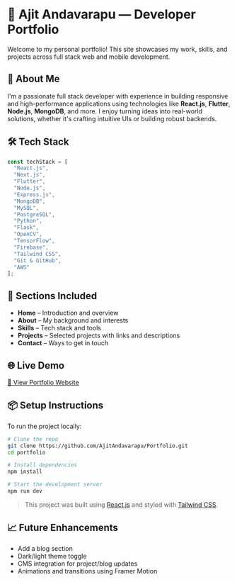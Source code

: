 # 💼 Ajit Andavarapu — Developer Portfolio

Welcome to my personal portfolio! This site showcases my work, skills, and projects across full stack web and mobile development.

## 🚀 About Me

I'm a passionate full stack developer with experience in building responsive and high-performance applications using technologies like **React.js**, **Flutter**, **Node.js**, **MongoDB**, and more. I enjoy turning ideas into real-world solutions, whether it's crafting intuitive UIs or building robust backends.

## 🛠️ Tech Stack

```js
const techStack = [
  "React.js",
  "Next.js",
  "Flutter",
  "Node.js",
  "Express.js",
  "MongoDB",
  "MySQL",
  "PostgreSQL",
  "Python",
  "Flask",
  "OpenCV",
  "TensorFlow",
  "Firebase",
  "Tailwind CSS",
  "Git & GitHub",
  "AWS"
];
````

## 📂 Sections Included

* **Home** – Introduction and overview
* **About** – My background and interests
* **Skills** – Tech stack and tools
* **Projects** – Selected projects with links and descriptions
* **Contact** – Ways to get in touch

## 🌐 Live Demo

[🔗 View Portfolio Website](https://ajitandavarapuportfolio.vercel.app/)

## 📦 Setup Instructions

To run the project locally:

```bash
# Clone the repo
git clone https://github.com/AjitAndavarapu/Portfolio.git
cd portfolio

# Install dependencies
npm install

# Start the development server
npm run dev
```

> This project was built using [React.js](https://reactjs.org/) and styled with [Tailwind CSS](https://tailwindcss.com/).

## 📈 Future Enhancements

* Add a blog section
* Dark/light theme toggle
* CMS integration for project/blog updates
* Animations and transitions using Framer Motion


